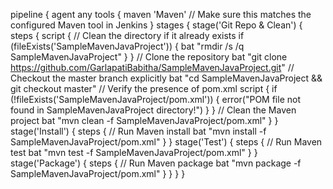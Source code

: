 pipeline {
    agent any
    tools {
        maven 'Maven' // Make sure this matches the configured Maven tool in Jenkins
    }
    stages {
        stage('Git Repo & Clean') {
            steps {
                script {
                    // Clean the directory if it already exists
                    if (fileExists('SampleMavenJavaProject')) {
                        bat "rmdir /s /q SampleMavenJavaProject"
                    }
                }
                // Clone the repository
                bat "git clone https://github.com/GarlapatiBabitha/SampleMavenJavaProject.git"
                // Checkout the master branch explicitly
                bat "cd SampleMavenJavaProject && git checkout master"
                // Verify the presence of pom.xml
                script {
                    if (!fileExists('SampleMavenJavaProject/pom.xml')) {
                        error("POM file not found in SampleMavenJavaProject directory!")
                    }
                }
                // Clean the Maven project
                bat "mvn clean -f SampleMavenJavaProject/pom.xml"
            }
        }
        stage('Install') {
            steps {
                // Run Maven install
                bat "mvn install -f SampleMavenJavaProject/pom.xml"
            }
        }
        stage('Test') {
            steps {
                // Run Maven test
                bat "mvn test -f SampleMavenJavaProject/pom.xml"
            }
        }
        stage('Package') {
            steps {
                // Run Maven package
                bat "mvn package -f SampleMavenJavaProject/pom.xml"
            }
        }
    }
}

